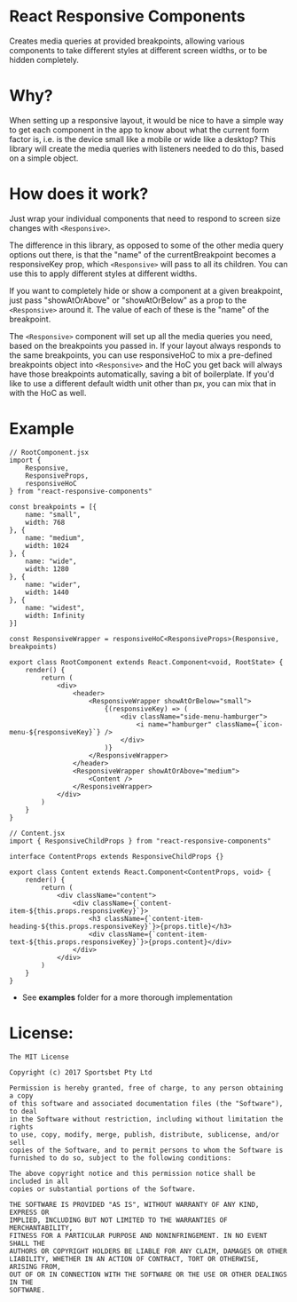# React Responsive Components

Creates media queries at provided breakpoints, allowing various components to take different styles at different screen widths, or to be hidden completely.

# Why?

When setting up a responsive layout, it would be nice to have a simple way to get each component in the app to know about what the current form factor is, i.e. is the device small like a mobile or wide like a desktop? This library will create the media queries with listeners needed to do this, based on a simple object.

# How does it work?

Just wrap your individual components that need to respond to screen size changes with `<Responsive>`.

The difference in this library, as opposed to some of the other media query options out there, is that the "name" of the currentBreakpoint becomes a responsiveKey prop, which `<Responsive>` will pass to all its children. You can use this to apply different styles at different widths.

If you want to completely hide or show a component at a given breakpoint, just pass "showAtOrAbove" or "showAtOrBelow" as a prop to the `<Responsive>` around it. The value of each of these is the "name" of the breakpoint.

The `<Responsive>` component will set up all the media queries you need, based on the breakpoints you passed in. If your layout always responds to the same breakpoints, you can use responsiveHoC to mix a pre-defined breakpoints object into `<Responsive>` and the HoC you get back will always have those breakpoints automatically, saving a bit of boilerplate. If you'd like to use a different default width unit other than px, you can mix that in with the HoC as well.

# Example

```
// RootComponent.jsx
import {
    Responsive,
    ResponsiveProps,
	responsiveHoC
} from "react-responsive-components"

const breakpoints = [{
    name: "small",
    width: 768
}, {
    name: "medium",
    width: 1024
}, {
    name: "wide",
    width: 1280
}, {
    name: "wider",
    width: 1440
}, {
    name: "widest",
    width: Infinity
}]

const ResponsiveWrapper = responsiveHoC<ResponsiveProps>(Responsive, breakpoints)

export class RootComponent extends React.Component<void, RootState> {
	render() {
		return (
			<div>
                <header>
                    <ResponsiveWrapper showAtOrBelow="small">
                        {(responsiveKey) => (
                            <div className="side-menu-hamburger">
                                <i name="hamburger" className={`icon-menu-${responsiveKey}`} />
                            </div>
                        )}
                    </ResponsiveWrapper>
                </header>
                <ResponsiveWrapper showAtOrAbove="medium">
                    <Content />
                </ResponsiveWrapper>
            </div>
		)
	}
}
 
// Content.jsx
import { ResponsiveChildProps } from "react-responsive-components"

interface ContentProps extends ResponsiveChildProps {}

export class Content extends React.Component<ContentProps, void> {
	render() {
        return (
            <div className="content">
                <div className={`content-item-${this.props.responsiveKey}`}>
                    <h3 className={`content-item-heading-${this.props.responsiveKey}`}>{props.title}</h3>
                    <div className={`content-item-text-${this.props.responsiveKey}`}>{props.content}</div>
                </div>
            </div>
		)
	}
}
```
  - See **examples** folder for a more thorough implementation



# License:

```
The MIT License

Copyright (c) 2017 Sportsbet Pty Ltd

Permission is hereby granted, free of charge, to any person obtaining a copy
of this software and associated documentation files (the "Software"), to deal
in the Software without restriction, including without limitation the rights
to use, copy, modify, merge, publish, distribute, sublicense, and/or sell
copies of the Software, and to permit persons to whom the Software is
furnished to do so, subject to the following conditions:

The above copyright notice and this permission notice shall be included in all
copies or substantial portions of the Software.

THE SOFTWARE IS PROVIDED "AS IS", WITHOUT WARRANTY OF ANY KIND, EXPRESS OR
IMPLIED, INCLUDING BUT NOT LIMITED TO THE WARRANTIES OF MERCHANTABILITY,
FITNESS FOR A PARTICULAR PURPOSE AND NONINFRINGEMENT. IN NO EVENT SHALL THE
AUTHORS OR COPYRIGHT HOLDERS BE LIABLE FOR ANY CLAIM, DAMAGES OR OTHER
LIABILITY, WHETHER IN AN ACTION OF CONTRACT, TORT OR OTHERWISE, ARISING FROM,
OUT OF OR IN CONNECTION WITH THE SOFTWARE OR THE USE OR OTHER DEALINGS IN THE
SOFTWARE.
```
